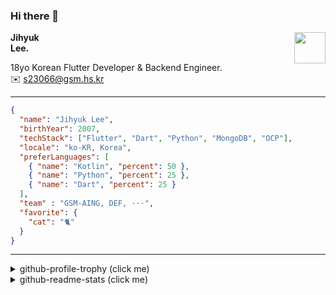 ### Hi there 👋
<img src="https://github.githubassets.com/images/mona-loading-default.gif" width="50px" align="right">
</a>

**Jihyuk\
Lee.**

18yo Korean Flutter Developer & Backend Engineer.\
✉️ <s23066@gsm.hs.kr>

---

```json
{
  "name": "Jihyuk Lee",
  "birthYear": 2007,
  "techStack": ["Flutter", "Dart", "Python", "MongoDB", "OCP"],
  "locale": "ko-KR, Korea",
  "preferLanguages": [
    { "name": "Kotlin", "percent": 50 },
    { "name": "Python", "percent": 25 },
    { "name": "Dart", "percent": 25 }
  ],
  "team" : "GSM-AING, DEF, ···",
  "favorite": {
    "cat": "🐈"
  }
}
```
---
<details>
  <summary>github-profile-trophy (click me)</summary>
  
![](https://github-profile-trophy.vercel.app/?username=withJihyuk&row=1&column=8&theme=nord)
  
</details>
<details>
  <summary>github-readme-stats (click me)</summary>
  
<!--START_SECTION:waka-->
![Code Time](http://img.shields.io/badge/Code%20Time-588%20hrs%2026%20mins-blue)

![Lines of code](https://img.shields.io/badge/%EC%A0%80%EB%8A%94%20%EC%97%AC%ED%83%9C%EA%B9%8C%EC%A7%80%20-469.3%20thousand%20%EC%A4%84%EC%9D%98%20%EC%BD%94%EB%93%9C%EB%A5%BC%20%EC%9E%91%EC%84%B1%ED%96%88%EC%96%B4%EC%9A%94.-blue)

**저는 아침형 인간이에요. 🐤** 

```text
🌞 아침                     360 commits         ████░░░░░░░░░░░░░░░░░░░░░   16.89 % 
🌆 낮　                     765 commits         █████████░░░░░░░░░░░░░░░░   35.88 % 
🌃 저녁                     758 commits         █████████░░░░░░░░░░░░░░░░   35.55 % 
🌙 밤　                     249 commits         ███░░░░░░░░░░░░░░░░░░░░░░   11.68 % 
```


📊 **저는 이번주를 이렇게 시간을 보냈어요.** 

```text
🕑︎ Timezone: Asia/Seoul

💬 프로그래밍 언어들: 
Dart                     10 hrs 30 mins      ██████████████████████░░░   89.07 % 
MDX                      39 mins             █░░░░░░░░░░░░░░░░░░░░░░░░   05.64 % 
Groovy                   18 mins             █░░░░░░░░░░░░░░░░░░░░░░░░   02.55 % 
Java Properties          7 mins              ░░░░░░░░░░░░░░░░░░░░░░░░░   01.05 % 
YAML                     5 mins              ░░░░░░░░░░░░░░░░░░░░░░░░░   00.76 % 

🔥 에디터들: 
VS Code                  11 hrs 47 mins      █████████████████████████   100.00 % 

💻 운영 체제들: 
Mac                      11 hrs 47 mins      █████████████████████████   100.00 % 
```


 Last Updated on 17/12/2024 18:52:03 UTC
<!--END_SECTION:waka-->

</details>

</div>

